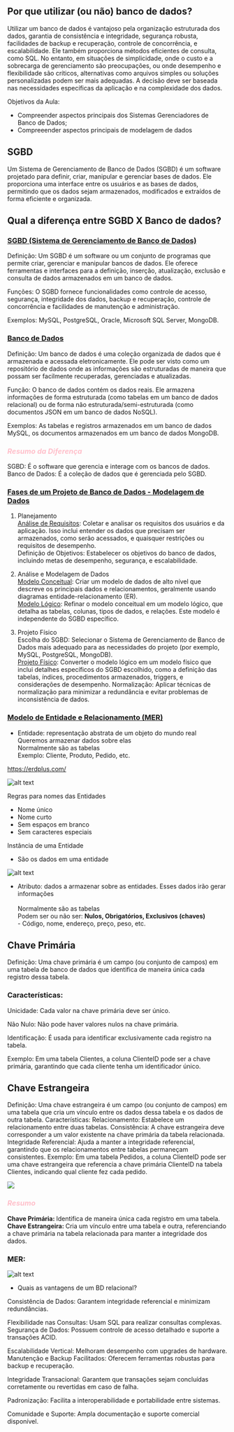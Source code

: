 ## Por que utilizar (ou não) banco de dados? 

Utilizar um banco de dados é vantajoso pela organização estruturada dos dados, garantia de consistência e integridade, segurança robusta, facilidades de backup e recuperação, controle de concorrência, e escalabilidade. Ele também proporciona métodos eficientes de consulta, como SQL. No entanto, em situações de simplicidade, onde o custo e a sobrecarga de gerenciamento são preocupações, ou onde desempenho e flexibilidade são críticos, alternativas como arquivos simples ou soluções personalizadas podem ser mais adequadas. A decisão deve ser baseada nas necessidades específicas da aplicação e na complexidade dos dados.

Objetivos da Aula: 

- Compreender aspectos principais dos Sistemas Gerenciadores de Banco de Dados;
- Compreeender aspectos principais de modelagem de dados 


## SGBD

Um Sistema de Gerenciamento de Banco de Dados (SGBD) é um software projetado para definir, criar, manipular e gerenciar bases de dados. Ele proporciona uma interface entre os usuários e as bases de dados, permitindo que os dados sejam armazenados, modificados e extraídos de forma eficiente e organizada.

## Qual a diferença entre SGBD X Banco de dados? 

### <u>SGBD (Sistema de Gerenciamento de Banco de Dados)</u>

Definição: Um SGBD é um software ou um conjunto de programas que permite criar, gerenciar e manipular bancos de dados. Ele oferece ferramentas e interfaces para a definição, inserção, atualização, exclusão e consulta de dados armazenados em um banco de dados.

Funções: O SGBD fornece funcionalidades como controle de acesso, segurança, integridade dos dados, backup e recuperação, controle de concorrência e facilidades de manutenção e administração.

Exemplos: MySQL, PostgreSQL, Oracle, Microsoft SQL Server, MongoDB.

### <u> Banco de Dados </u>

Definição: Um banco de dados é uma coleção organizada de dados que é armazenada e acessada eletronicamente. Ele pode ser visto como um repositório de dados onde as informações são estruturadas de maneira que possam ser facilmente recuperadas, gerenciadas e atualizadas.

Função: O banco de dados contém os dados reais. Ele armazena informações de forma estruturada (como tabelas em um banco de dados relacional) ou de forma não estruturada/semi-estruturada (como documentos JSON em um banco de dados NoSQL).

Exemplos: As tabelas e registros armazenados em um banco de dados MySQL, os documentos armazenados em um banco de dados MongoDB.

### <i> <span style=color:pink> Resumo da Diferença </span>  </i> 
SGBD: É o software que gerencia e interage com os bancos de dados. <br>
Banco de Dados: É a coleção de dados que é gerenciada pelo SGBD.

### <u>Fases de um Projeto de Banco de Dados - Modelagem de Dados</u> 

1. Planejamento <br>
<u>Análise de Requisitos</u>: Coletar e analisar os requisitos dos usuários e da aplicação. Isso inclui entender os dados que precisam ser armazenados, como serão acessados, e quaisquer restrições ou requisitos de desempenho. <br> 
Definição de Objetivos: Estabelecer os objetivos do banco de dados, incluindo metas de desempenho, segurança, e escalabilidade.

2. Análise e Modelagem de Dados <br>
<u>Modelo Conceitual</u>: Criar um modelo de dados de alto nível que descreve os principais dados e relacionamentos, geralmente usando diagramas entidade-relacionamento (ER). <br>
<u>Modelo Lógico</u>: Refinar o modelo conceitual em um modelo lógico, que detalha as tabelas, colunas, tipos de dados, e relações. Este modelo é independente do SGBD específico.

3. Projeto Físico <br>
Escolha do SGBD: Selecionar o Sistema de Gerenciamento de Banco de Dados mais adequado para as necessidades do projeto (por exemplo, MySQL, PostgreSQL, MongoDB). <br>
<u>Projeto Físico</u>: Converter o modelo lógico em um modelo físico que inclui detalhes específicos do SGBD escolhido, como a definição das tabelas, índices, procedimentos armazenados, triggers, e considerações de desempenho.
Normalização: Aplicar técnicas de normalização para minimizar a redundância e evitar problemas de inconsistência de dados.

### <u>Modelo de Entidade e Relacionamento (MER)</u> 
- Entidade: representação abstrata de um objeto do mundo real
    <br> Queremos armazenar dados sobre elas
    <br> Normalmente são as tabelas 
    <br> Exemplo: Cliente, Produto, Pedido, etc.

https://erdplus.com/ 

 ![alt text](assets/image-2.png)   

 Regras para nomes das Entidades 
 - Nome único
 - Nome curto 
 - Sem espaços em branco 
 - Sem caracteres especiais

 Instância de uma Entidade 
 - São os dados em uma entidade 

 ![alt text](assets/image-3.png)

 - Atributo: dados a armazenar sobre as entidades. Esses dados irão gerar informações<br>
    <br> Normalmente são as tabelas 
    <br> Podem ser ou não ser: <b>Nulos, Obrigatórios, Exclusivos (chaves)</b>
    <br> - Código, nome, endereço, preço, peso, etc.

## Chave Primária
Definição: Uma chave primária é um campo (ou conjunto de campos) em uma tabela de banco de dados que identifica de maneira única cada registro dessa tabela.

### Características: 
Unicidade: Cada valor na chave primária deve ser único.

Não Nulo: Não pode haver valores nulos na chave primária. 

Identificação: É usada para identificar exclusivamente cada registro na tabela.

Exemplo: Em uma tabela Clientes, a coluna ClienteID pode ser a chave primária, garantindo que cada cliente tenha um identificador único.

## Chave Estrangeira

Definição: Uma chave estrangeira é um campo (ou conjunto de campos) em uma tabela que cria um vínculo entre os dados dessa tabela e os dados de outra tabela.
Características:
Relacionamento: Estabelece um relacionamento entre duas tabelas.
Consistência: A chave estrangeira deve corresponder a um valor existente na chave primária da tabela relacionada.
Integridade Referencial: Ajuda a manter a integridade referencial, garantindo que os relacionamentos entre tabelas permaneçam consistentes.
Exemplo: Em uma tabela Pedidos, a coluna ClienteID pode ser uma chave estrangeira que referencia a chave primária ClienteID na tabela Clientes, indicando qual cliente fez cada pedido.

![ ](assets/image-4.png)


### <i><span style=color:pink> Resumo </span></i> 

<b> Chave Primária: </b> Identifica de maneira única cada registro em uma tabela.
<b> Chave Estrangeira: </b> Cria um vínculo entre uma tabela e outra, referenciando a chave primária na tabela relacionada para manter a integridade dos dados.

### MER: 
 ![alt text](assets/image-6.png)

 - Quais as vantagens de um BD relacional? 

Consistência de Dados: Garantem integridade referencial e minimizam redundâncias.

Flexibilidade nas Consultas: Usam SQL para realizar consultas complexas.
Segurança de Dados: Possuem controle de acesso detalhado e suporte a transações ACID.

Escalabilidade Vertical: Melhoram desempenho com upgrades de hardware.
Manutenção e Backup Facilitados: Oferecem ferramentas robustas para backup e recuperação.

Integridade Transacional: Garantem que transações sejam concluídas corretamente ou revertidas em caso de falha.

Padronização: Facilita a interoperabilidade e portabilidade entre sistemas.

Comunidade e Suporte: Ampla documentação e suporte comercial disponível.